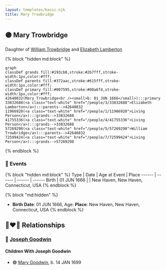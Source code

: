 ```yaml
---
layout: templates/basic.njk
title: Mary Trowbridge
---
```

## 🟣 Mary Trowbridge

Daughter of [William Trowbridge](/people/5/57269298) and [Elizabeth Lamberton](/people/3/33832688)

{% block "hidden md:block" %}
```mermaid
graph
classDef grands fill:#193cb8,stroke:#2b7fff,stroke-width:1px,color:#fff;
classDef parents fill:#372aac,stroke:#615fff,stroke-width:1px,color:#fff;
classDef primary fill:#007595,stroke:#00a6f4,stroke-width:1px,color:#fff;
42640832(Mary Trowbridge<br /><small>b: 01 JUN 1666</small>):::primary
33832688(<a class="text-white" href="/people/3/33832688">Elizabeth Lamberton</a>):::parents-->42640832
11966920(<a class="text-white" href="/people/1/11966920">Living Person</a>):::grands-->33832688
41755336(<a class="text-white" href="/people/4/41755336">Living Person</a>):::grands-->33832688
57269298(<a class="text-white" href="/people/5/57269298">William Trowbridge</a>):::parents-->42640832
72599424(<a class="text-white" href="/people/7/72599424">Living Person</a>):::grands-->57269298
```
{% endblock %}

### 📆 Events

{% block "hidden md:block" %}
Type | Date | Age at Event | Place
------ | ------ | ------ | ------
Birth | 01 JUN 1666 |  | New Haven, New Haven, Connecticut, USA
{% endblock %}

{% block "md:hidden" %}
- **Birth**
**Date**: 01 JUN 1666, Age:
**Place**: New Haven, New Haven, Connecticut, USA
{% endblock %}

## 👩‍❤️‍👨 Relationships

### 🔵 [Joseph Goodwin](/people/3/39421908)

#### Children With Joseph Goodwin
* 🟣 [Mary Goodwin](/people/4/49404198), b. 14 JAN 1699